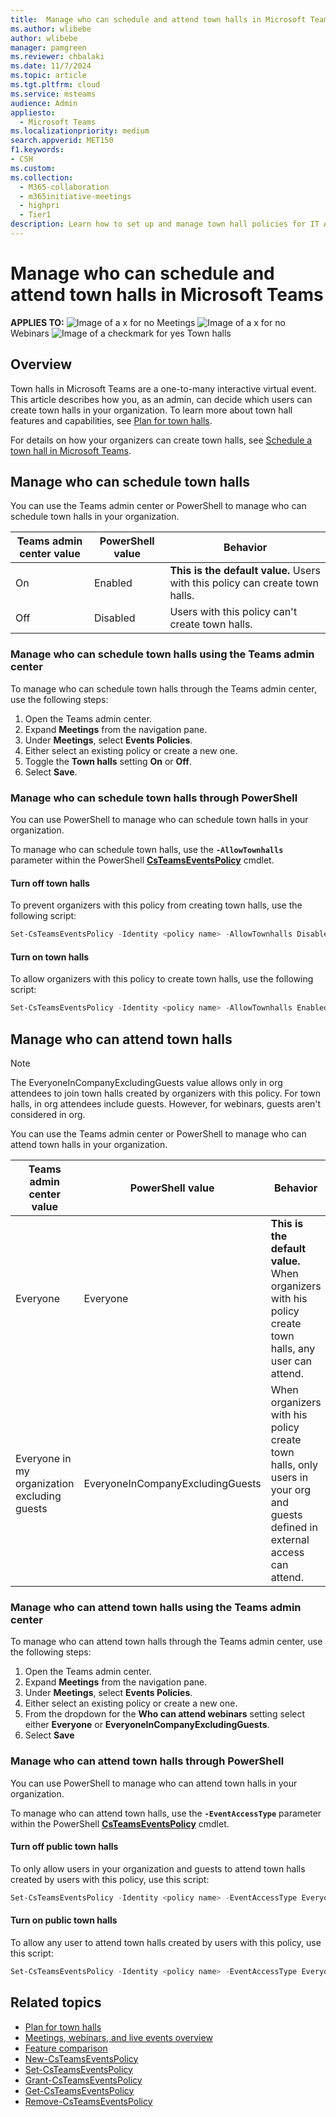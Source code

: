 ```yaml
---
title:  Manage who can schedule and attend town halls in Microsoft Teams
ms.author: wlibebe
author: wlibebe
manager: pamgreen
ms.reviewer: chbalaki
ms.date: 11/7/2024
ms.topic: article
ms.tgt.pltfrm: cloud
ms.service: msteams
audience: Admin
appliesto: 
  - Microsoft Teams
ms.localizationpriority: medium
search.appverid: MET150
f1.keywords:
- CSH
ms.custom: 
ms.collection: 
  - M365-collaboration
  - m365initiative-meetings
  - highpri
  - Tier1
description: Learn how to set up and manage town hall policies for IT Admins in Microsoft Teams. Learn how to manage who can schedule and attend town halls in your organization.
---
```


# Manage who can schedule and attend town halls in Microsoft Teams

**APPLIES TO:** ![Image of a x for no](/office/media/icons/cancel-teams.png) Meetings ![Image of a x for no](/office/media/icons/cancel-teams.png) Webinars ![Image of a checkmark for yes](/office/media/icons/success-teams.png)  Town halls

## Overview

Town halls in Microsoft Teams are a one-to-many interactive virtual event. This article describes how you, as an admin, can decide which users can create town halls in your organization. To learn more about town hall features and capabilities, see [Plan for town halls](plan-town-halls.md).

For details on how your organizers can create town halls, see [Schedule a town hall in Microsoft Teams](https://support.microsoft.com/office/schedule-a-town-hall-in-microsoft-teams-d493b5cc-9f61-4dac-8027-d837dafb7a4c).

## Manage who can schedule town halls

You can use the Teams admin center or PowerShell to manage who can schedule town halls in your organization.

|Teams admin center value| PowerShell value|Behavior|
|---------|---------------|---------------|
|On|Enabled| **This is the default value.** Users with this policy can create town halls. |
|Off|Disabled| Users with this policy can't create town halls.|

### Manage who can schedule town halls using the Teams admin center

To manage who can schedule town halls through the Teams admin center, use the following steps:

1. Open the Teams admin center.
2. Expand **Meetings** from the navigation pane.
3. Under **Meetings**, select **Events Policies**.
4. Either select an existing policy or create a new one.
5. Toggle the **Town halls** setting **On** or **Off**.
6. Select **Save**.

### Manage who can schedule town halls through PowerShell

You can use PowerShell to manage who can schedule town halls in your organization.

To manage who can schedule town halls, use the **`-AllowTownhalls`** parameter within the PowerShell [**CsTeamsEventsPolicy**](/powershell/module/teams/set-csteamseventspolicy) cmdlet.

#### Turn off town halls

To prevent organizers with this policy from creating town halls, use the following script:

```powershell
Set-CsTeamsEventsPolicy -Identity <policy name> -AllowTownhalls Disabled
```

#### Turn on town halls

To allow organizers with this policy to create town halls, use the following script:

```powershell
Set-CsTeamsEventsPolicy -Identity <policy name> -AllowTownhalls Enabled
```

## Manage who can attend town halls

> [!NOTE]
> The EveryoneInCompanyExcludingGuests value allows only in org attendees to join town halls created by organizers with this policy. For town halls, in org attendees include guests. However, for webinars, guests aren't considered in org.

You can use the Teams admin center or PowerShell to manage who can attend town halls in your organization.

|Teams admin center value| PowerShell value|Behavior|
|---------|---------------|---------------|
|Everyone|Everyone| **This is the default value.** When organizers with his policy create town halls, any user can attend. |
|Everyone in my organization excluding guests|EveryoneInCompanyExcludingGuests| When organizers with his policy create town halls, only users in your org and guests defined in external access can attend.|

### Manage who can attend town halls using the Teams admin center

To manage who can attend town halls through the Teams admin center, use the following steps:

1. Open the Teams admin center.
2. Expand **Meetings** from the navigation pane.
3. Under **Meetings**, select **Events Policies**.
4. Either select an existing policy or create a new one.
5. From the dropdown for the **Who can attend webinars** setting select either **Everyone** or **EveryoneInCompanyExcludingGuests**.
6. Select **Save**

### Manage who can attend town halls through PowerShell

You can use PowerShell to manage who can attend town halls in your organization.

To manage who can attend town halls, use the **`-EventAccessType`** parameter within the PowerShell [**CsTeamsEventsPolicy**](/powershell/module/teams/set-csteamseventspolicy) cmdlet.

#### Turn off public town halls

To only allow users in your organization and guests to attend town halls created by users with this policy, use this script:

```powershell
Set-CsTeamsEventsPolicy -Identity <policy name> -EventAccessType EveryoneInCompanyExcludingGuests
```

#### Turn on public town halls

To allow any user to attend town halls created by users with this policy, use this script:

```powershell
Set-CsTeamsEventsPolicy -Identity <policy name> -EventAccessType Everyone
```

## Related topics

- [Plan for town halls](plan-town-halls.md)
- [Meetings, webinars, and live events overview](quick-start-meetings-live-events.md)
- [Feature comparison](meeting-webinar-town-hall-feature-comparison.md)
- [New-CsTeamsEventsPolicy](/powershell/module/teams/new-csteamseventspolicy)
- [Set-CsTeamsEventsPolicy](/powershell/module/teams/set-csteamseventspolicy)
- [Grant-CsTeamsEventsPolicy](/powershell/module/teams/grant-csteamseventspolicy)
- [Get-CsTeamsEventsPolicy](/powershell/module/teams/get-csteamseventspolicy)
- [Remove-CsTeamsEventsPolicy](/powershell/module/teams/remove-csteamseventspolicy)
